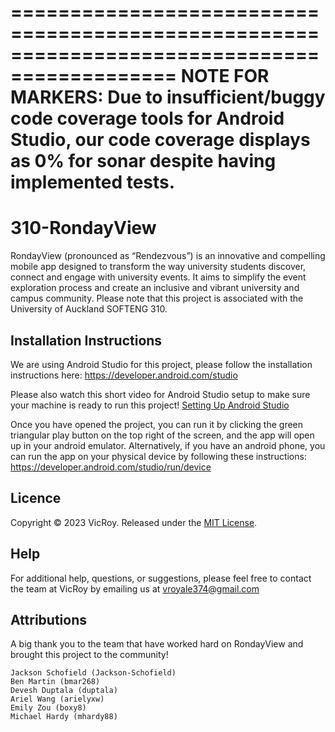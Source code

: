 ============================================================================================
NOTE FOR MARKERS: Due to insufficient/buggy code coverage tools for Android Studio, our code 
coverage displays as 0% for sonar despite having implemented tests.
============================================================================================

# 310-RondayView

RondayView (pronounced as “Rendezvous”) is an innovative and compelling mobile app designed to transform the way university students discover, connect and engage with university events. It aims to simplify the event exploration process and create an inclusive and vibrant university and campus community. Please note that this project is associated with the University of Auckland SOFTENG 310.

## Installation Instructions

We are using Android Studio for this project, please follow the installation instructions here: https://developer.android.com/studio

Please also watch this short video for Android Studio setup to make sure your machine is ready to run this project! 
[Setting Up Android Studio](https://www.youtube.com/watch?v=K5z5OIKVmCQ&list=PLg3oSHawmeXjxwAfTM6Ck_Lz55l_P7lnG&index=3&t=1243s)

Once you have opened the project, you can run it by clicking the green triangular play button on the top right of the screen, and the app will open up in your android emulator. Alternatively, if you have an android phone, you can run the app on your physical device by following these instructions: https://developer.android.com/studio/run/device

## Licence

Copyright © 2023 VicRoy. Released under the [MIT License](https://mit-license.org/).

## Help

For additional help, questions, or suggestions, please feel free to contact the team at VicRoy by emailing us at vroyale374@gmail.com

## Attributions

A big thank you to the team that have worked hard on RondayView and brought this project to the community!

    Jackson Schofield (Jackson-Schofield)
    Ben Martin (bmar268)
    Devesh Duptala (duptala)
    Ariel Wang (arielyxw)
    Emily Zou (boxy8)
    Michael Hardy (mhardy88)